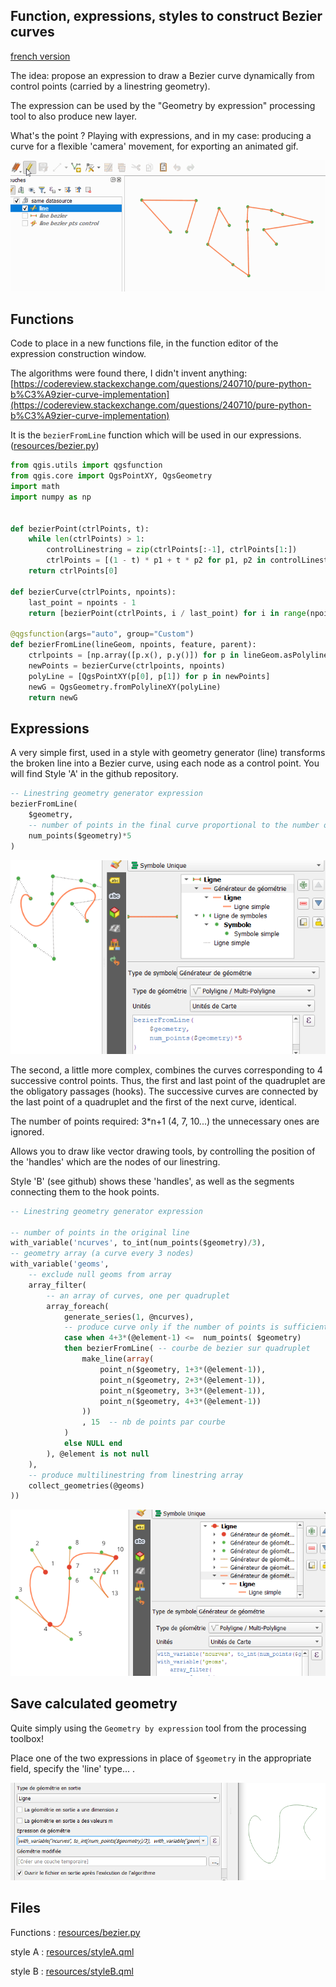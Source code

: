 ## Function, expressions, styles to construct Bezier curves

[french version](LISEZMOI.md)

The idea: propose an expression to draw a Bezier curve dynamically from control points (carried by a linestring geometry).

The expression can be used by the "Geometry by expression" processing tool to also produce new layer.

What's the point ? Playing with expressions, and in my case: producing a curve for a flexible 'camera' movement, for exporting an animated gif.

![Démo](bezier.gif)

## Functions

Code to place in a new functions file, in the function editor of the expression construction window.

The algorithms were found there, I didn't invent anything: [https://codereview.stackexchange.com/questions/240710/pure-python-b%C3%A9zier-curve-implementation](https://codereview.stackexchange.com/questions/240710/pure-python-b%C3%A9zier-curve-implementation)

It is the `bezierFromLine` function which will be used in our expressions. ([resources/bezier.py](resources/bezier.py))

```python
from qgis.utils import qgsfunction
from qgis.core import QgsPointXY, QgsGeometry
import math
import numpy as np


def bezierPoint(ctrlPoints, t):
    while len(ctrlPoints) > 1:
        controlLinestring = zip(ctrlPoints[:-1], ctrlPoints[1:])
        ctrlPoints = [(1 - t) * p1 + t * p2 for p1, p2 in controlLinestring]
    return ctrlPoints[0]

def bezierCurve(ctrlPoints, npoints):
    last_point = npoints - 1
    return [bezierPoint(ctrlPoints, i / last_point) for i in range(npoints)]

@qgsfunction(args="auto", group="Custom")
def bezierFromLine(lineGeom, npoints, feature, parent):
    ctrlpoints = [np.array([p.x(), p.y()]) for p in lineGeom.asPolyline()]
    newPoints = bezierCurve(ctrlpoints, npoints)
    polyLine = [QgsPointXY(p[0], p[1]) for p in newPoints]
    newG = QgsGeometry.fromPolylineXY(polyLine)
    return newG
```

## Expressions

A very simple first, used in a style with geometry generator (line) transforms the broken line into a Bezier curve, using each node as a control point. You will find Style 'A' in the github repository.

```sql
-- Linestring geometry generator expression
bezierFromLine(
    $geometry, 
    -- number of points in the final curve proportional to the number of points in the original line
    num_points($geometry)*5 
)
```

![Style A](styleA.png)

The second, a little more complex, combines the curves corresponding to 4 successive control points. Thus, the first and last point of the quadruplet are the obligatory passages (hooks). The successive curves are connected by the last point of a quadruplet and the first of the next curve, identical.

The number of points required: 3*n+1  (4, 7, 10...) the unnecessary ones are ignored.

Allows you to draw like vector drawing tools, by controlling the position of the 'handles' which are the nodes of our linestring.

Style 'B' (see github) shows these 'handles', as well as the segments connecting them to the hook points.

```sql
-- Linestring geometry generator expression

-- number of points in the original line
with_variable('ncurves', to_int(num_points($geometry)/3), 
-- geometry array (a curve every 3 nodes)
with_variable('geoms', 
    -- exclude null geoms from array
	array_filter(
        -- an array of curves, one per quadruplet
        array_foreach(
            generate_series(1, @ncurves),
            -- produce curve only if the number of points is sufficient
            case when 4+3*(@element-1) <=  num_points( $geometry)
            then bezierFromLine( -- courbe de bezier sur quadruplet
                make_line(array(
                    point_n($geometry, 1+3*(@element-1)),
                    point_n($geometry, 2+3*(@element-1)),
                    point_n($geometry, 3+3*(@element-1)),
                    point_n($geometry, 4+3*(@element-1))
                ))
                , 15  -- nb de points par courbe
            )
            else NULL end
        ), @element is not null
    ),
    -- produce multilinestring from linestring array
	collect_geometries(@geoms)
))

```

![Style B](styleB.png)

## Save calculated geometry

Quite simply using the `Geometry by expression` tool from the processing toolbox!

Place one of the two expressions in place of `$geometry` in the appropriate field, specify the 'line' type... .

![processing](processing.png)

## Files

Functions : [resources/bezier.py](resources/bezier.py)

style A : [resources/styleA.qml](resources/styleA.qml)

style B : [resources/styleB.qml](resources/styleB.qml)

